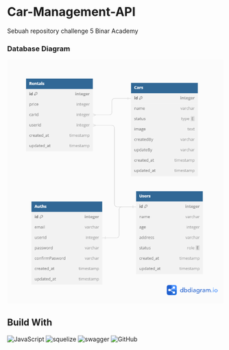 # Car-Management-API

Sebuah repository challenge 5 Binar Academy

### Database Diagram

<p align="center">
  <img src="./public/picture/relation%20database.png">
</p>

## Build With

![JavaScript](https://img.shields.io/badge/javascript-%23323330.svg?style=for-the-badge&logo=javascript&logoColor=%23F7DF1E)
![squelize](https://img.shields.io/badge/sequelize-%23FFFFFF.svg?style=for-the-badge&logo=sequelize&logoColor=3D89FB)
![swagger](https://img.shields.io/badge/swagger-%2380E51A.svg?style=for-the-badge&logo=swagger&logoColor=121011)
![GitHub](https://img.shields.io/badge/github-%23121011.svg?style=for-the-badge&logo=github&logoColor=white)
